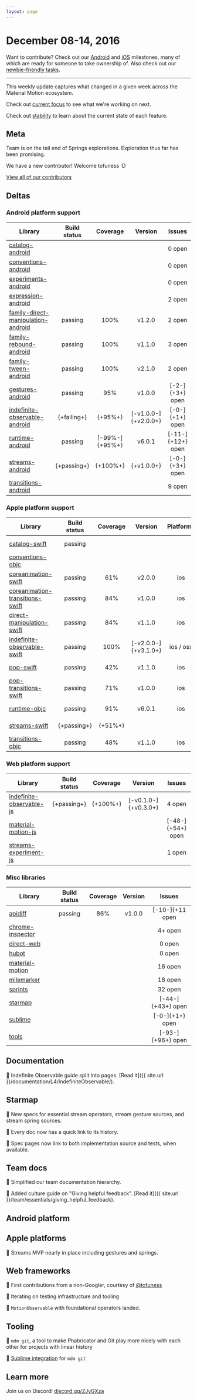 ```yaml
---
layout: page
---
```


# December 08-14, 2016

Want to contribute? Check out our [Android](https://material-motion.github.io/milemarker/index.html?filterby=android) and
[iOS](https://material-motion.github.io/milemarker/index.html?filterby=appleos) milestones, many of
which are ready for someone to take ownership of. Also check out our
[newbie-friendly tasks](https://material-motion.github.io/milemarker/newbie.html?filterby=appleos).

---

This weekly update captures what changed in a given week across the Material Motion ecosystem.

Check out [current focus](current_focus) to see what we're working on next.

Check out [stability](stability) to learn about the current state of each feature.

## Meta

Team is on the tail end of Springs explorations. Exploration thus far has been promising.

We have a new contributor! Welcome tofuness :D

[View all of our contributors](https://github.com/material-motion/material-motion/blob/gh-pages/CONTRIBUTORS.md)

## Deltas

### Android platform support

| Library | Build status | Coverage | Version | Issues |
|---------|:------------:|:--------:|:-------:|:------:|
| [catalog-android](https://github.com/material-motion/catalog-android/) |  |  |  | 0 open |
| [conventions-android](https://github.com/material-motion/conventions-android/) |  |  |  | 0 open |
| [experiments-android](https://github.com/material-motion/experiments-android/) |  |  |  | 0 open |
| [expression-android](https://github.com/material-motion/expression-android/) |  |  |  | 2 open |
| [family-direct-manipulation-android](https://github.com/material-motion/family-direct-manipulation-android/) | passing | 100% | v1.2.0 | 2 open |
| [family-rebound-android](https://github.com/material-motion/family-rebound-android/) | passing | 100% | v1.1.0 | 3 open |
| [family-tween-android](https://github.com/material-motion/family-tween-android/) | passing | 100% | v2.1.0 | 2 open |
| [gestures-android](https://github.com/material-motion/gestures-android/) | passing | 95% | v1.0.0 | [-2-]{+3+} open |
| [indefinite-observable-android](https://github.com/material-motion/indefinite-observable-android/) | {+failing+} | {+95%+} | [-v1.0.0-]{+v2.0.0+} | [-0-]{+1+} open |
| [runtime-android](https://github.com/material-motion/runtime-android/) | passing | [-99%-]{+95%+} | v6.0.1 | [-11-]{+12+} open |
| [streams-android](https://github.com/material-motion/streams-android/) | {+passing+} | {+100%+} | {+v1.0.0+} | [-0-]{+3+} open |
| [transitions-android](https://github.com/material-motion/transitions-android/) |  |  |  | 9 open |

### Apple platform support

| Library | Build status | Coverage | Version | Platforms | Docs | Issues |
|---------|:------------:|:--------:|:-------:|:---------:|:----:|:------:|
| [catalog-swift](https://github.com/material-motion/catalog-swift) | passing |  |  |  |  | 10 open |
| [conventions-objc](https://github.com/material-motion/conventions-objc) |  |  |  |  |  | 0 open |
| [coreanimation-swift](https://github.com/material-motion/coreanimation-swift) | passing | 61% | v2.0.0 | ios |  | 6 open |
| [coreanimation-transitions-swift](https://github.com/material-motion/coreanimation-transitions-swift) | passing | 84% | v1.0.0 | ios | -1% | 0 open |
| [direct-manipulation-swift](https://github.com/material-motion/direct-manipulation-swift) | passing | 84% | v1.1.0 | ios |  | 5 open |
| [indefinite-observable-swift](https://github.com/material-motion/indefinite-observable-swift) | passing | 100% | [-v2.0.0-]{+v3.1.0+} | ios / osx | [-50%-]{+54%+} | [-2-]{+0+} open |
| [pop-swift](https://github.com/material-motion/pop-swift) | passing | 42% | v1.1.0 | ios | 21% | 6 open |
| [pop-transitions-swift](https://github.com/material-motion/pop-transitions-swift) | passing | 71% | v1.0.0 | ios |  | 0 open |
| [runtime-objc](https://github.com/material-motion/runtime-objc) | passing | 91% | v6.0.1 | ios | 100% | 16 open |
| [streams-swift](https://github.com/material-motion/streams-swift) | {+passing+} | {+51%+} |  |  |  | 5 open |
| [transitions-objc](https://github.com/material-motion/transitions-objc) | passing | 48% | v1.1.0 | ios | 90% | 5 open |

### Web platform support

| Library | Build status | Coverage | Version | Issues |
|---------|:------------:|:--------:|:-------:|:------:|
| [indefinite-observable-js](https://github.com/material-motion/indefinite-observable-js) | {+passing+} | {+100%+} | [-v0.1.0-]{+v0.3.0+} | 4 open |
| [material-motion-js](https://github.com/material-motion/material-motion-js) |  |  |  | [-48-]{+54+} open |
| [streams-experiment-js](https://github.com/material-motion/streams-experiment-js) |  |  |  | 1 open |

### Misc libraries

| Library | Build status | Coverage | Version | Issues |
|---------|:------------:|:--------:|:-------:|:------:|
| [apidiff](https://github.com/material-motion/apidiff/) | passing | 86% | v1.0.0 | [-10-]{+11 open |+}
| [chrome-inspector](https://github.com/material-motion/chrome-inspector/) |  |  |  | 4+ open |
| [direct-web](https://github.com/material-motion/direct-web/) |  |  |  | 0 open |
| [hubot](https://github.com/material-motion/hubot/) |  |  |  | 0 open |
| [material-motion](https://github.com/material-motion/material-motion/) |  |  |  | 16 open |
| [milemarker](https://github.com/material-motion/milemarker/) |  |  |  | 18 open |
| [sprints](https://github.com/material-motion/sprints/) |  |  |  | 32 open |
| [starmap](https://github.com/material-motion/starmap/) |  |  |  | [-44-]{+43+} open |
| [sublime](https://github.com/material-motion/sublime/) |  |  |  | [-0-]{+1+} open |
| [tools](https://github.com/material-motion/tools/) |  |  |  | [-93-]{+96+} open |

## Documentation

📝 Indefinite Observable guide split into pages. [Read it]({{ site.url }}/documentation/L4/IndefiniteObservable/).

## Starmap

🎉 New specs for essential stream operators, stream gesture sources, and stream spring sources.

🎉 Every doc now has a quick link to its history.

🎉 Spec pages now link to both implementation source and tests, when available.

## Team docs

🎉 Simplified our team documentation hierarchy.

🎉 Added culture guide on "Giving helpful feedback". [Read it]({{ site.url }}/team/essentials/giving_helpful_feedback).

## Android platform

## Apple platforms

📝 Streams MVP nearly in place including gestures and springs.

## Web frameworks

🎉 First contributions from a non-Googler, courtesy of [@tofuness](https://github.com/tofuness)

📝 Iterating on testing infrastructure and tooling

🎉 `MotionObservable` with foundational operators landed.

## Tooling

🎉 `mdm git`, a tool to make Phabricator and Git play more nicely with each other for projects with linear history

📝 [Sublime integration](https://github.com/material-motion/sublime/) for `mdm git`

## Learn more

Join us on Discord! [discord.gg/ZJyGXza](https://discord.gg/ZJyGXza)

